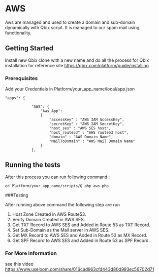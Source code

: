 # AWS

Aws are managed and used to create a domain and sub-domain dynamically with Qbix script. It is managed to our spam mail using functionality.

## Getting Started

Install new Qbix clone with a new name and do all the process for Qbix installation for reference site https://qbix.com/platform/guide/installing

### Prerequisites

Add your Credentials in Platform/your_app_name/local/app.json 

```
"apps": {
			
			"AWS": {
				"Aws_App": 
				{
					"accessKey" : "AWS IAM AccessKey",
					"secretKey" : "AWS IAM SecretKey",
					"host_ses" : "AWS SES host",
					"host_route53" : "AWS route53 host",
					"domain" : "AWS Domain Name",
					"MailToDomain" : "AWS Mail Domain Name"
				}
			},
```

## Running the tests

After this process you can run following command :

```
cd Platform/your_app_name/scripts/Q php aws.php
```

###Testing

After running above command the following step are run

1) Host Zone Created in AWS Route53.
2) Verify Domain Created in AWS SES.
3) Get TXT Record to AWS SES and Added in Route 53 as TXT Record.
4) Set Sub-Domain as the Mail server in AWS SES.
5) Get MX Record to AWS SES and Added in Route 53 as MX Record.
6) Get SPF Record to AWS SES and Added in Route 53 as SPF Record.


### For More information 

see this video https://www.useloom.com/share/016cad963cfd443d80d993ec56702d71